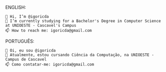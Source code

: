 ENGLISH:

    👋 Hi, I’m @igoricda
    🌱 I’m currently studying for a Bachelor's Degree in Computer Science at UNIOESTE - Cascavel's Campus
    📫 How to reach me: igoricda@gmail.com

PORTUGUÊS:

    👋 Oi, eu sou @igoricda
    🌱 Atualmente, estou cursando Ciência da Computação, na UNIOESTE - Campus de Cascavel
    📫 Como contatar-me: igoricda@gmail.com




